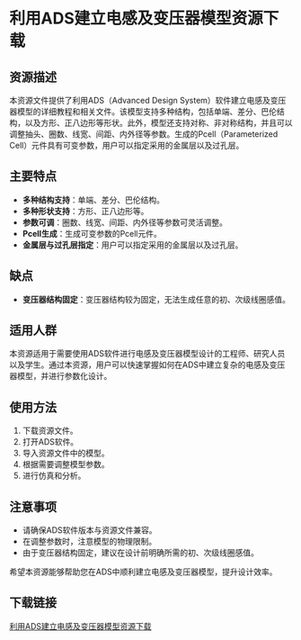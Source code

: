 # 利用ADS建立电感及变压器模型资源下载

## 资源描述

本资源文件提供了利用ADS（Advanced Design System）软件建立电感及变压器模型的详细教程和相关文件。该模型支持多种结构，包括单端、差分、巴伦结构，以及方形、正八边形等形状。此外，模型还支持对称、非对称结构，并且可以调整抽头、圈数、线宽、间距、内外径等参数。生成的Pcell（Parameterized Cell）元件具有可变参数，用户可以指定采用的金属层以及过孔层。

## 主要特点

- **多种结构支持**：单端、差分、巴伦结构。
- **多种形状支持**：方形、正八边形等。
- **参数可调**：圈数、线宽、间距、内外径等参数可灵活调整。
- **Pcell生成**：生成可变参数的Pcell元件。
- **金属层与过孔层指定**：用户可以指定采用的金属层以及过孔层。

## 缺点

- **变压器结构固定**：变压器结构较为固定，无法生成任意的初、次级线圈感值。

## 适用人群

本资源适用于需要使用ADS软件进行电感及变压器模型设计的工程师、研究人员以及学生。通过本资源，用户可以快速掌握如何在ADS中建立复杂的电感及变压器模型，并进行参数化设计。

## 使用方法

1. 下载资源文件。
2. 打开ADS软件。
3. 导入资源文件中的模型。
4. 根据需要调整模型参数。
5. 进行仿真和分析。

## 注意事项

- 请确保ADS软件版本与资源文件兼容。
- 在调整参数时，注意模型的物理限制。
- 由于变压器结构固定，建议在设计前明确所需的初、次级线圈感值。

希望本资源能够帮助您在ADS中顺利建立电感及变压器模型，提升设计效率。

## 下载链接

[利用ADS建立电感及变压器模型资源下载](https://pan.quark.cn/s/09e8d92ccd8f)